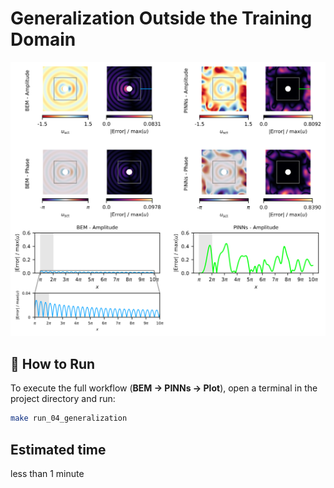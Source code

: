# Generalization Outside the Training Domain

![generalization](figures/07_generalization.svg)


## 🚀 How to Run

To execute the full workflow (**BEM → PINNs → Plot**), open a terminal in the project directory and run:

```bash
make run_04_generalization
```

## Estimated time

less than 1 minute